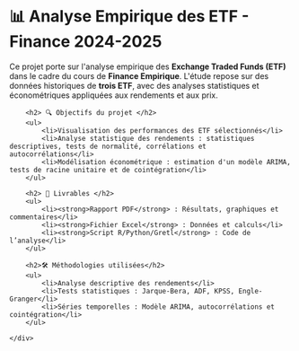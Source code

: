 <!DOCTYPE html>
<html lang="fr">
<body>
    <div class="container">
        <h1>📊 Analyse Empirique des ETF - Finance 2024-2025</h1>
        <p>Ce projet porte sur l'analyse empirique des <strong>Exchange Traded Funds (ETF)</strong> dans le cadre du cours de <strong>Finance Empirique</strong>. L'étude repose sur des données historiques de <strong>trois ETF</strong>, avec des analyses statistiques et économétriques appliquées aux rendements et aux prix.</p>

        <h2> 🔍 Objectifs du projet </h2>
        <ul>
            <li>Visualisation des performances des ETF sélectionnés</li>
            <li>Analyse statistique des rendements : statistiques descriptives, tests de normalité, corrélations et autocorrélations</li>
            <li>Modélisation économétrique : estimation d'un modèle ARIMA, tests de racine unitaire et de cointégration</li>
        </ul>

        <h2> 📂 Livrables </h2>
        <ul>
            <li><strong>Rapport PDF</strong> : Résultats, graphiques et commentaires</li>
            <li><strong>Fichier Excel</strong> : Données et calculs</li>
            <li><strong>Script R/Python/Gretl</strong> : Code de l’analyse</li>
        </ul>

        <h2>🛠 Méthodologies utilisées</h2>
        <ul>
            <li>Analyse descriptive des rendements</li>
            <li>Tests statistiques : Jarque-Bera, ADF, KPSS, Engle-Granger</li>
            <li>Séries temporelles : Modèle ARIMA, autocorrélations et cointégration</li>
        </ul>
        
    </div>
</body>
</html>

